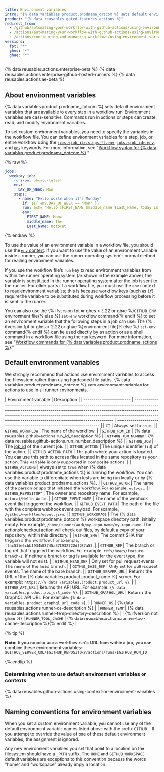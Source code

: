 ```yaml
---
title: Environment variables
intro: "{% data variables.product.prodname_dotcom %} sets default environment variables for each {% data variables.product.prodname_actions %} workflow run. You can also set custom environment variables in your workflow file."
product: "{% data reusables.gated-features.actions %}"
redirect_from:
  - /github/automating-your-workflow-with-github-actions/using-environment-variables
  - /actions/automating-your-workflow-with-github-actions/using-environment-variables
  - /actions/configuring-and-managing-workflows/using-environment-variables
versions:
  fpt: "*"
  ghes: "*"
  ghae: "*"
---
```


{% data reusables.actions.enterprise-beta %}
{% data reusables.actions.enterprise-github-hosted-runners %}
{% data reusables.actions.ae-beta %}

## About environment variables

{% data variables.product.prodname_dotcom %} sets default environment variables that are available to every step in a workflow run. Environment variables are case-sensitive. Commands run in actions or steps can create, read, and modify environment variables.

To set custom environment variables, you need to specify the variables in the workflow file. You can define environment variables for a step, job, or entire workflow using the [`jobs.<job_id>.steps[*].env`](/github/automating-your-workflow-with-github-actions/workflow-syntax-for-github-actions#jobsjob_idstepsenv), [`jobs.<job_id>.env`](/github/automating-your-workflow-with-github-actions/workflow-syntax-for-github-actions#jobsjob_idenv), and [`env`](/github/automating-your-workflow-with-github-actions/workflow-syntax-for-github-actions#env) keywords. For more information, see "[Workflow syntax for {% data variables.product.prodname_dotcom %}](/articles/workflow-syntax-for-github-actions/#jobsjob_idstepsenv)."

{% raw %}

```yaml
jobs:
  weekday_job:
    runs-on: ubuntu-latest
    env:
      DAY_OF_WEEK: Mon
    steps:
      - name: "Hello world when it's Monday"
        if: ${{ env.DAY_OF_WEEK == 'Mon' }}
        run: echo "Hello $FIRST_NAME $middle_name $Last_Name, today is Monday!"
        env:
          FIRST_NAME: Mona
          middle_name: The
          Last_Name: Octocat
```

{% endraw %}

To use the value of an environment variable in a workflow file, you should use the [`env` context](/actions/reference/context-and-expression-syntax-for-github-actions#env-context). If you want to use the value of an environment variable inside a runner, you can use the runner operating system's normal method for reading environment variables.

If you use the workflow file's `run` key to read environment variables from within the runner operating system (as shown in the example above), the variable is substituted in the runner operating system after the job is sent to the runner. For other parts of a workflow file, you must use the `env` context to read environment variables; this is because workflow keys (such as `if`) require the variable to be substituted during workflow processing before it is sent to the runner.

You can also use the {% ifversion fpt or ghes > 2.22 or ghae %}`GITHUB_ENV` environment file{% else %} `set-env` workflow command{% endif %} to set an environment variable that the following steps in a job can use. The {% ifversion fpt or ghes > 2.22 or ghae %}environment file{% else %} `set-env` command{% endif %} can be used directly by an action or as a shell command in a workflow file using the `run` keyword. For more information, see "[Workflow commands for {% data variables.product.prodname_actions %}](/actions/reference/workflow-commands-for-github-actions/#setting-an-environment-variable)."

## Default environment variables

We strongly recommend that actions use environment variables to access the filesystem rather than using hardcoded file paths. {% data variables.product.prodname_dotcom %} sets environment variables for actions to use in all runner environments.

| Environment variable     | Description                                                                                                                                                                                                                                                                                                   |
| ------------------------ | ------------------------------------------------------------------------------------------------------------------------------------------------------------------------------------------------------------------------------------------------------------------------------------------------------------- | --------------------------------------------------------------------- |
| `CI`                     | Always set to `true`.                                                                                                                                                                                                                                                                                         |
| `GITHUB_WORKFLOW`        | The name of the workflow.                                                                                                                                                                                                                                                                                     |
| `GITHUB_RUN_ID`          | {% data reusables.github-actions.run_id_description %}                                                                                                                                                                                                                                                        |
| `GITHUB_RUN_NUMBER`      | {% data reusables.github-actions.run_number_description %}                                                                                                                                                                                                                                                    |
| `GITHUB_JOB`             | The [job_id](/actions/reference/workflow-syntax-for-github-actions#jobsjob_id) of the current job.                                                                                                                                                                                                            |
| `GITHUB_ACTION`          | The unique identifier (`id`) of the action.                                                                                                                                                                                                                                                                   |
| `GITHUB_ACTION_PATH`     | The path where your action is located. You can use this path to access files located in the same repository as your action. This variable is only supported in composite actions.                                                                                                                             |
| `GITHUB_ACTIONS`         | Always set to `true` when {% data variables.product.prodname_actions %} is running the workflow. You can use this variable to differentiate when tests are being run locally or by {% data variables.product.prodname_actions %}.                                                                             |
| `GITHUB_ACTOR`           | The name of the person or app that initiated the workflow. For example, `octocat`.                                                                                                                                                                                                                            |
| `GITHUB_REPOSITORY`      | The owner and repository name. For example, `octocat/Hello-World`.                                                                                                                                                                                                                                            |
| `GITHUB_EVENT_NAME`      | The name of the webhook event that triggered the workflow.                                                                                                                                                                                                                                                    |
| `GITHUB_EVENT_PATH`      | The path of the file with the complete webhook event payload. For example, `/github/workflow/event.json`.                                                                                                                                                                                                     |
| `GITHUB_WORKSPACE`       | The {% data variables.product.prodname_dotcom %} workspace directory path, initially empty. For example, `/home/runner/work/my-repo-name/my-repo-name`. The [actions/checkout](https://github.com/actions/checkout) action will check out files, by default a copy of your repository, within this directory. |
| `GITHUB_SHA`             | The commit SHA that triggered the workflow. For example, `ffac537e6cbbf934b08745a378932722df287a53`.                                                                                                                                                                                                          |
| `GITHUB_REF`             | The branch or tag ref that triggered the workflow. For example, `refs/heads/feature-branch-1`. If neither a branch or tag is available for the event type, the variable will not exist.                                                                                                                       |
| `GITHUB_HEAD_REF`        | Only set for pull request events. The name of the head branch.                                                                                                                                                                                                                                                |
| `GITHUB_BASE_REF`        | Only set for pull request events. The name of the base branch.                                                                                                                                                                                                                                                |
| `GITHUB_SERVER_URL`      | Returns the URL of the {% data variables.product.product_name %} server. For example: `https://{% data variables.product.product_url %}`.                                                                                                                                                                     |
| `GITHUB_API_URL`         | Returns the API URL. For example: `{% data variables.product.api_url_code %}`.                                                                                                                                                                                                                                |
| `GITHUB_GRAPHQL_URL`     | Returns the GraphQL API URL. For example: `{% data variables.product.graphql_url_code %}`.                                                                                                                                                                                                                    |
| `RUNNER_OS`              | {% data reusables.actions.runner-os-description %}                                                                                                                                                                                                                                                            |
| `RUNNER_TEMP`            | {% data reusables.actions.runner-temp-directory-description %}                                                                                                                                                                                                                                                |
| {% ifversion not ghae %} | `RUNNER_TOOL_CACHE`                                                                                                                                                                                                                                                                                           | {% data reusables.actions.runner-tool-cache-description %}{% endif %} |

{% tip %}

**Note:** If you need to use a workflow run's URL from within a job, you can combine these environment variables: `$GITHUB_SERVER_URL/$GITHUB_REPOSITORY/actions/runs/$GITHUB_RUN_ID`

{% endtip %}

### Determining when to use default environment variables or contexts

{% data reusables.github-actions.using-context-or-environment-variables %}

## Naming conventions for environment variables

When you set a custom environment variable, you cannot use any of the default environment variable names listed above with the prefix `GITHUB_`. If you attempt to override the value of one of these default environment variables, the assignment is ignored.

Any new environment variables you set that point to a location on the filesystem should have a `_PATH` suffix. The `HOME` and `GITHUB_WORKSPACE` default variables are exceptions to this convention because the words "home" and "workspace" already imply a location.
